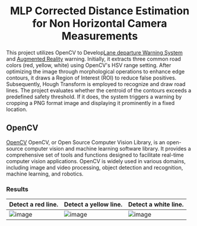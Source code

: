 <div align="center">
<h1>
<b>
MLP Corrected Distance Estimation for Non Horizontal Camera Measurements
</b>
</h1>
</div>

This project utilizes OpenCV to Develop[Lane departure Warning System](https://en.wikipedia.org/wiki/Lane_departure_warning_system) and [Augmented Reality](https://en.wikipedia.org/wiki/Augmented_reality) warning. Initially, it extracts three common road colors (red, yellow, white) using OpenCV's HSV range setting. After optimizing the image through morphological operations to enhance edge contours, it draws a Region of Interest (ROI) to reduce false positives. Subsequently, Hough Transform is employed to recognize and draw road lines. The project evaluates whether the centroid of the contours exceeds a predefined safety threshold. If it does, the system triggers a warning by cropping a PNG format image and displaying it prominently in a fixed location.

## OpenCV
[OpenCV](https://opencv.org/) OpenCV, or Open Source Computer Vision Library, is an open-source computer vision and machine learning software library. It provides a comprehensive set of tools and functions designed to facilitate real-time computer vision applications. OpenCV is widely used in various domains, including image and video processing, object detection and recognition, machine learning, and robotics.

### Results
| Detect a red line. | Detect a yellow line. | Detect a white line. |
| ------------- | ------------- | ------------- |
| ![image](https://github.com/KennyChen880127/Lane-Detection-System-with-AR-Alerts/blob/main/example_1.png) | ![image](https://github.com/KennyChen880127/Lane-Detection-System-with-AR-Alerts/blob/main/example_2.png) | ![image](https://github.com/KennyChen880127/Lane-Detection-System-with-AR-Alerts/blob/main/example_3.png) |
